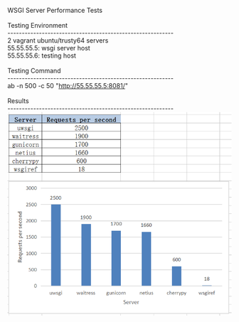 WSGI Server Performance Tests<br />
<br />
Testing Environment <br />
---------------------------------------------------------- <br />
2 vagrant ubuntu/trusty64 servers <br />
55.55.55.5: wsgi server host <br />
55.55.55.6: testing host <br />
<br />
Testing Command <br />
---------------------------------------------------------- <br />
ab -n 500 -c 50 "http://55.55.55.5:8081/" <br />
<br />
Results <br />
---------------------------------------------------------- <br />
![alt tag](results.png)
